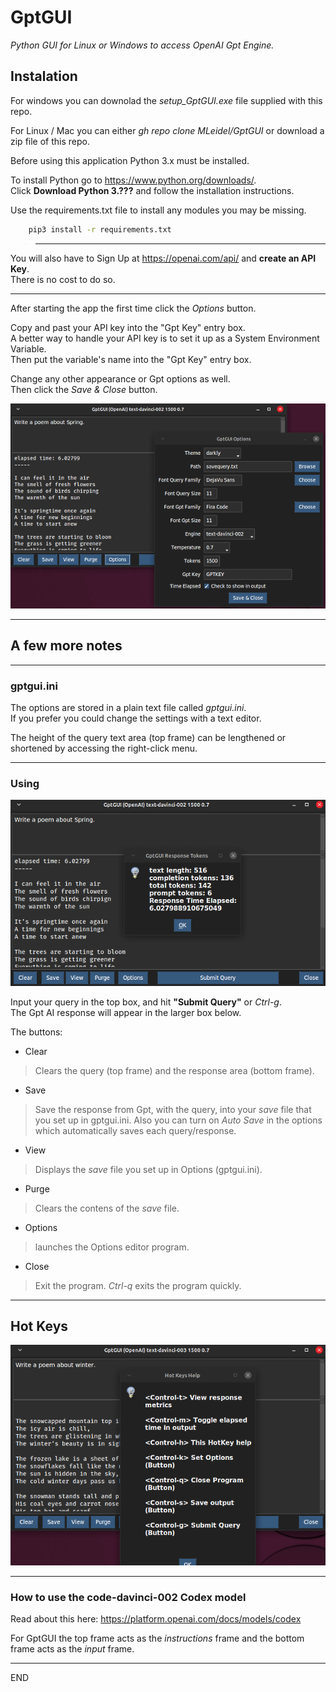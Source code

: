 # GptGUI
_Python GUI for Linux or Windows to access OpenAI Gpt Engine._

## Instalation

For windows you can downolad the _setup\_GptGUI.exe_ file supplied with this repo.

For Linux / Mac you can either _gh repo clone MLeidel/GptGUI_ or download a zip
file of this repo.


Before using this application Python 3.x must be installed.

To install Python go to https://www.python.org/downloads/.  
Click __Download Python 3.???__ and follow the installation instructions.

Use the requirements.txt file to install any modules you may be missing.
```bash
    pip3 install -r requirements.txt
```


> ___
You will also have to Sign Up at https://openai.com/api/ and __create
an API Key__.  
There is no cost to do so.
___

After starting the app the first time click the _Options_
button.

Copy and past your API key into the "Gpt Key" entry box.  
A better way to handle your API key is to set it up as a System Environment Variable.  
Then put the variable's name into the "Gpt Key" entry box.

Change any other appearance or Gpt options as well.  
Then click the _Save & Close_ button.

![input box](images/gptopts.png "GptGUI options window")

---

## A few more notes

---

### gptgui.ini

The options are stored in a plain text file called _gptgui.ini_.  
If you prefer you could change the settings with a text editor.

The height of the query text area (top frame) can be lengthened
or shortened by accessing the right-click menu.

---

### Using

![alttext](images/gptgui.png "Ctrl-t for Response Metrics")

Input your query in the top box, and hit __"Submit Query"__ or _Ctrl-g_.  
The Gpt AI response will appear in the larger box below.

The buttons:
- Clear
> Clears the query (top frame) and the response area (bottom frame).
- Save
> Save the response from Gpt, with the query, into your _save_ file
that you set up in gptgui.ini. Also you can turn on _Auto Save_ in
the options which automatically saves each query/response.
- View
> Displays the _save_ file you set up in Options (gptgui.ini).
- Purge
> Clears the contens of the _save_ file.
- Options
> launches the Options editor program.
- Close
> Exit the program. _Ctrl-q_ exits the program quickly.

---

## Hot Keys

![Tokens](images/gptkeys.png "Hot Keys")

---

### How to use the code-davinci-002	Codex model

Read about this here: https://platform.openai.com/docs/models/codex

For GptGUI the top frame acts as the _instructions_ frame and the bottom
frame acts as the _input_ frame.

----
END
